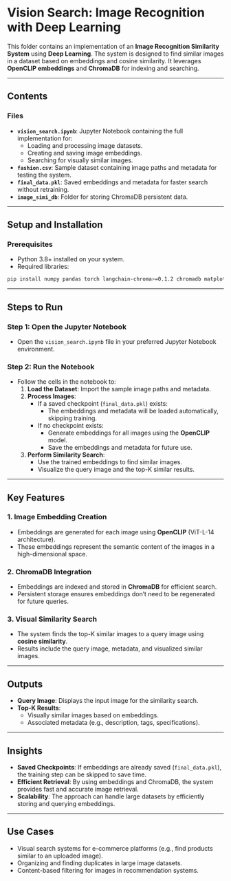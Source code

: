 # Vision Search: Image Recognition with Deep Learning

This folder contains an implementation of an **Image Recognition Similarity System** using **Deep Learning**. The system is designed to find similar images in a dataset based on embeddings and cosine similarity. It leverages **OpenCLIP embeddings** and **ChromaDB** for indexing and searching.

---

## **Contents**
### Files
- **`vision_search.ipynb`**: Jupyter Notebook containing the full implementation for:
  - Loading and processing image datasets.
  - Creating and saving image embeddings.
  - Searching for visually similar images.
- **`fashion.csv`**: Sample dataset containing image paths and metadata for testing the system.
- **`final_data.pkl`**: Saved embeddings and metadata for faster search without retraining.
- **`image_simi_db`**: Folder for storing ChromaDB persistent data.

---

## **Setup and Installation**

### **Prerequisites**
- Python 3.8+ installed on your system.
- Required libraries:
 ```bash
pip install numpy pandas torch langchain-chroma>=0.1.2 chromadb matplotlib tqdm base64
```
---

## **Steps to Run**

### **Step 1: Open the Jupyter Notebook**
- Open the `vision_search.ipynb` file in your preferred Jupyter Notebook environment.

### **Step 2: Run the Notebook**
- Follow the cells in the notebook to:
  1. **Load the Dataset**: Import the sample image paths and metadata.
  2. **Process Images**:
     - If a saved checkpoint (`final_data.pkl`) exists:
       - The embeddings and metadata will be loaded automatically, skipping training.
     - If no checkpoint exists:
       - Generate embeddings for all images using the **OpenCLIP** model.
       - Save the embeddings and metadata for future use.
  3. **Perform Similarity Search**:
     - Use the trained embeddings to find similar images.
     - Visualize the query image and the top-K similar results.

---

## **Key Features**

### **1. Image Embedding Creation**
- Embeddings are generated for each image using **OpenCLIP** (ViT-L-14 architecture).
- These embeddings represent the semantic content of the images in a high-dimensional space.

### **2. ChromaDB Integration**
- Embeddings are indexed and stored in **ChromaDB** for efficient search.
- Persistent storage ensures embeddings don’t need to be regenerated for future queries.

### **3. Visual Similarity Search**
- The system finds the top-K similar images to a query image using **cosine similarity**.
- Results include the query image, metadata, and visualized similar images.

---

## **Outputs**
- **Query Image**: Displays the input image for the similarity search.
- **Top-K Results**:
  - Visually similar images based on embeddings.
  - Associated metadata (e.g., description, tags, specifications).

---

## **Insights**
- **Saved Checkpoints**: If embeddings are already saved (`final_data.pkl`), the training step can be skipped to save time.
- **Efficient Retrieval**: By using embeddings and ChromaDB, the system provides fast and accurate image retrieval.
- **Scalability**: The approach can handle large datasets by efficiently storing and querying embeddings.

---

## **Use Cases**
- Visual search systems for e-commerce platforms (e.g., find products similar to an uploaded image).
- Organizing and finding duplicates in large image datasets.
- Content-based filtering for images in recommendation systems.

